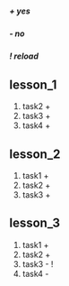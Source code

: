 ##### + yes
##### - no
##### ! reload

## lesson_1 
1) task2 +
2) task3 +
3) task4 +

## lesson_2
1) task1 +
2) task2 +
3) task3 +

## lesson_3
1) task1 +
2) task2 +
3) task3 - !
4) task4 -